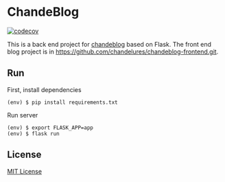 # ChandeBlog

[![codecov](https://codecov.io/gh/chandelures/chandeblog/branch/master/graph/badge.svg)](https://codecov.io/gh/chandelures/chandeblog)

This is a back end project for [chandeblog](https://blog.chandelure.com/) based on Flask.
The front end blog project is in https://github.com/chandelures/chandeblog-frontend.git.

## Run

First, install dependencies

```shell
(env) $ pip install requirements.txt
```

Run server

```shell
(env) $ export FLASK_APP=app
(env) $ flask run
```

## License

[MIT License](https://raw.githubusercontent.com/chandelures/chandeblog/dev/LICENSE)
